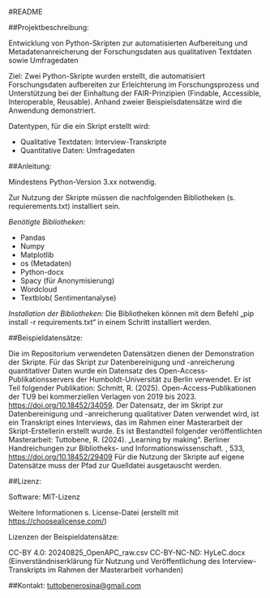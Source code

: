 #README

##Projektbeschreibung: 

Entwicklung von Python-Skripten zur automatisierten Aufbereitung und Metadatenanreicherung der Forschungsdaten aus qualitativen Textdaten sowie Umfragedaten

Ziel: Zwei Python-Skripte wurden erstellt, die automatisiert Forschungsdaten aufbereiten zur Erleichterung im Forschungsprozess und Unterstützung bei der Einhaltung der FAIR-Prinzipien (Findable, Accessible, Interoperable, Reusable). 
Anhand zweier Beispielsdatensätze wird die Anwendung demonstriert.

Datentypen, für die ein Skript erstellt wird:
- Qualitative Textdaten: Interview-Transkripte
- Quantitative Daten: Umfragedaten

##Anleitung: 

Mindestens Python-Version 3.xx notwendig.

Zur Nutzung der Skripte müssen die nachfolgenden Bibliotheken (s. requierements.txt) installiert sein.

*Benötigte Bibliotheken:*
- Pandas
- Numpy
- Matplotlib 
- os (Metadaten)
- Python-docx
- Spacy (für Anonymisierung)
- Wordcloud 
- Textblob( Sentimentanalyse)


*Installation der Bibliotheken:*
Die Bibliotheken können mit dem Befehl „pip install -r requirements.txt“ in einem Schritt installiert werden.

##Beispieldatensätze:

Die im Repositorium verwendeten Datensätzen dienen der Demonstration der Skripte. 
Für das Skript zur Datenbereinigung und -anreicherung quantitativer Daten wurde ein Datensatz des Open-Access-Publikationsservers der Humboldt-Universität zu Berlin verwendet. Er ist Teil folgender Publikation: Schmitt, R. (2025). Open-Access-Publikationen der TU9 bei kommerziellen Verlagen von 2019 bis 2023. https://doi.org/10.18452/34059. 
Der Datensatz, der im Skript zur Datenbereinigung und -anreicherung qualitativer Daten verwendet wird, ist ein Transkript eines Interviews, das im Rahmen einer Masterarbeit der Skript-Erstellerin erstellt wurde. Es ist Bestandteil folgender veröffentlichten Masterarbeit: Tuttobene, R. (2024). „Learning by making“. Berliner Handreichungen zur Bibliotheks- und Informationswissenschaft. , 533, https://doi.org/10.18452/29409 
Für die Nutzung der Skripte auf eigene Datensätze muss der Pfad zur Quelldatei ausgetauscht werden.

##Lizenz:

Software: MIT-Lizenz 

Weitere Informationen s. License-Datei (erstellt mit https://choosealicense.com/) 

Lizenzen der Beispieldatensätze:

CC-BY 4.0: 20240825_OpenAPC_raw.csv 
CC-BY-NC-ND: HyLeC.docx  (Einverständniserklärung für Nutzung und Veröffentlichung des Interview-Transkripts im Rahmen der Masterarbeit vorhanden)

##Kontakt: 
tuttobenerosina@gmail.com 
